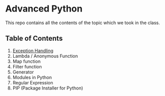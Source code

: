 # Advanced Python

This repo contains all the contents of the topic which we took in the class. 

## Table of Contents
1. [Exception Handling](https://github.com/Tharanitharan-Guvi/Advanced-Python/blob/main/exception%20handling.md)
2. Lambda / Anonymous Function
3. Map function
4. Filter function
5. Generator
6. Modules in Python
7. Regular Expression
8. PIP (Package Installer for Python)

